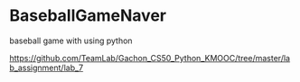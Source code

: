 # BaseballGameNaver
baseball game with using python

https://github.com/TeamLab/Gachon_CS50_Python_KMOOC/tree/master/lab_assignment/lab_7
